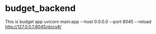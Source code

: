 # budget_backend
This is budget app
uvicorn main:app --host 0.0.0.0 --port 8045 --reload
http://127.0.0.1:8045/docs#/